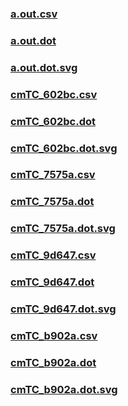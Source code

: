 ### [a.out.csv](a.out.csv)
### [a.out.dot](a.out.dot)
### [a.out.dot.svg](a.out.dot.svg)
### [cmTC_602bc.csv](cmTC_602bc.csv)
### [cmTC_602bc.dot](cmTC_602bc.dot)
### [cmTC_602bc.dot.svg](cmTC_602bc.dot.svg)
### [cmTC_7575a.csv](cmTC_7575a.csv)
### [cmTC_7575a.dot](cmTC_7575a.dot)
### [cmTC_7575a.dot.svg](cmTC_7575a.dot.svg)
### [cmTC_9d647.csv](cmTC_9d647.csv)
### [cmTC_9d647.dot](cmTC_9d647.dot)
### [cmTC_9d647.dot.svg](cmTC_9d647.dot.svg)
### [cmTC_b902a.csv](cmTC_b902a.csv)
### [cmTC_b902a.dot](cmTC_b902a.dot)
### [cmTC_b902a.dot.svg](cmTC_b902a.dot.svg)
